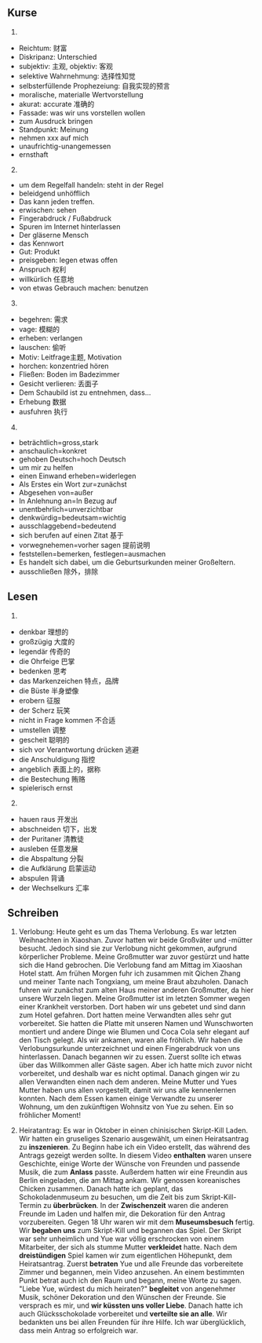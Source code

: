 ## Kurse
1.
- Reichtum: 财富
- Diskripanz: Unterschied
- subjektiv: 主观, objektiv: 客观
- selektive Wahrnehmung: 选择性知觉
- selbsterfüllende Prophezeiung: 自我实现的预言
- moralische, materialle Wertvorstellung
- akurat: accurate 准确的
- Fassade: was wir uns vorstellen wollen
- zum Ausdruck bringen
- Standpunkt: Meinung
- nehmen xxx auf mich
- unaufrichtig-unangemessen
- ernsthaft
2.
- um dem Regelfall handeln: steht in der Regel
- beleidgend unhöfflich
- Das kann jeden treffen.
- erwischen: sehen
- Fingerabdruck / Fußabdruck
- Spuren im Internet hinterlassen
- Der gläserne Mensch
- das Kennwort
- Gut: Produkt
- preisgeben: legen etwas offen 
- Anspruch 权利
- willkürlich 任意地
- von etwas Gebrauch machen: benutzen
3.
- begehren: 需求
- vage: 模糊的
- erheben: verlangen
- lauschen: 偷听
- Motiv: Leitfrage主题, Motivation
- horchen: konzentried hören
- Fließen: Boden im Badezimmer
- Gesicht verlieren: 丢面子
- Dem Schaubild ist zu entnehmen, dass...
- Erhebung 数据
- ausfuhren 执行
4.
- beträchtlich=gross,stark
- anschaulich=konkret
- gehoben Deutsch=hoch Deutsch
- um mir zu helfen
- einen Einwand erheben=widerlegen
- Als Erstes ein Wort zur=zunächst
- Abgesehen von=außer
- In Anlehnung an=In Bezug auf
- unentbehrlich=unverzichtbar
- denkwürdig=bedeutsam=wichtig
- ausschlaggebend=bedeutend
- sich berufen auf einen Zitat 基于
- vorwegnehemen=vorher sagen 提前说明
- feststellen=bemerken, festlegen=ausmachen
- Es handelt sich dabei, um die Geburtsurkunden meiner Großeltern.
- ausschließen 除外，排除

## Lesen

1.
- denkbar 理想的
- großzügig 大度的
- legendär 传奇的
- die Ohrfeige 巴掌
- bedenken 思考
- das Markenzeichen 特点，品牌
- die Büste 半身塑像
- erobern 征服
- der Scherz 玩笑
- nicht in Frage kommen 不合适
- umstellen 调整
- gescheit 聪明的
- sich vor Verantwortung drücken 逃避
- die Anschuldigung 指控
- angeblich 表面上的，据称
- die Bestechung 贿赂
- spielerisch ernst

2.
- hauen raus 开发出
- abschneiden 切下，出发
- der Puritaner 清教徒
- ausleben 任意发展
- die Abspaltung 分裂
- die Aufklärung 启蒙运动
- abspulen 背诵
- der Wechselkurs 汇率 


## Schreiben

1. Verlobung: Heute geht es um das Thema Verlobung. Es war letzten Weihnachten in Xiaoshan. Zuvor hatten wir beide Großväter und -mütter besucht. Jedoch sind sie zur Verlobung nicht gekommen, aufgrund körperlicher Probleme. Meine Großmutter war zuvor gestürzt und hatte sich die Hand gebrochen. Die Verlobung fand am Mittag im Xiaoshan Hotel statt. Am frühen Morgen fuhr ich zusammen mit Qichen Zhang und meiner Tante nach Tongxiang, um meine Braut abzuholen. Danach fuhren wir zunächst zum alten Haus meiner anderen Großmutter, da hier unsere Wurzeln liegen. Meine Großmutter ist im letzten Sommer wegen einer Krankheit verstorben. Dort haben wir uns gebetet und sind dann zum Hotel gefahren. Dort hatten meine Verwandten alles sehr gut vorbereitet. Sie hatten die Platte mit unseren Namen und Wunschworten montiert und andere Dinge wie Blumen und Coca Cola sehr elegant auf den Tisch gelegt. Als wir ankamen, waren alle fröhlich. Wir haben die Verlobungsurkunde unterzeichnet und einen Fingerabdruck von uns hinterlassen. Danach begannen wir zu essen. Zuerst sollte ich etwas über das Willkommen aller Gäste sagen. Aber ich hatte mich zuvor nicht vorbereitet, und deshalb war es nicht optimal. Danach gingen wir zu allen Verwandten einen nach dem anderen. Meine Mutter und Yues Mutter haben uns allen vorgestellt, damit wir uns alle kennenlernen konnten. Nach dem Essen kamen einige Verwandte zu unserer Wohnung, um den zukünftigen Wohnsitz von Yue zu sehen. Ein so fröhlicher Moment!

2. Heiratantrag: Es war in Oktober in einen chinisischen Skript-Kill Laden. Wir hatten ein gruseliges Szenario ausgewählt, um einen Heiratsantrag zu **inszenieren**. Zu Beginn habe ich ein Video erstellt, das während des Antrags gezeigt werden sollte. In diesem Video **enthalten** waren unsere Geschichte, einige Worte der Wünsche von Freunden und passende Musik, die zum **Anlass** passte. Außerdem hatten wir eine Freundin aus Berlin eingeladen, die am Mittag ankam. Wir genossen koreanisches Chicken zusammen. Danach hatte ich geplant, das Schokoladenmuseum zu besuchen, um die Zeit bis zum Skript-Kill-Termin zu **überbrücken**. In der **Zwischenzeit** waren die anderen Freunde im Laden und halfen mir, die Dekoration für den Antrag vorzubereiten. Gegen 18 Uhr waren wir mit dem **Museumsbesuch** fertig. Wir **begaben uns** zum Skript-Kill und begannen das Spiel. Der Skript war sehr unheimlich und Yue war völlig erschrocken von einem Mitarbeiter, der sich als stumme Mutter **verkleidet** hatte.  Nach dem **dreistündigen** Spiel kamen wir zum eigentlichen Höhepunkt, dem Heiratsantrag. Zuerst **betraten** Yue und alle Freunde das vorbereitete Zimmer und begannen, mein Video anzusehen. An einem bestimmten Punkt betrat auch ich den Raum und begann, meine Worte zu sagen. "Liebe Yue, würdest du mich heiraten?" **begleitet** von angenehmer Musik, schöner Dekoration und den Wünschen der Freunde. Sie versprach es mir, und **wir küssten uns voller Liebe**. Danach hatte ich auch Glücksschokolade vorbereitet und **verteilte sie an alle**. Wir bedankten uns bei allen Freunden für ihre Hilfe. Ich war überglücklich, dass mein Antrag so erfolgreich war.
